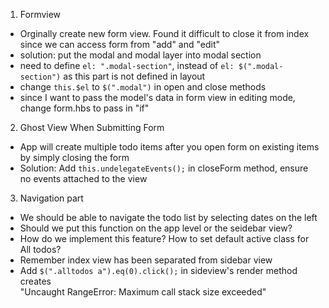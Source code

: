 1. Formview
- Orginally create new form view. Found it difficult to close it from index since
  we can access form from "add" and "edit"
- solution: put the modal and modal layer into modal section
- need to define `el: ".modal-section"`, instead of `el: $(".modal-section")` 
  as this part is not defined in layout
- change `this.$el` to `$(".modal")` in open and close methods
- since I want to pass the model's data in form view in editing mode, change 
  form.hbs to pass in "if"

2. Ghost View When Submitting Form
- App will create multiple todo items after you open form on existing items by 
  simply closing the form
- Solution: Add `this.undelegateEvents();` in closeForm method, ensure no events
  attached to the view

3. Navigation part
- We should be able to navigate the todo list by selecting dates on the left
- Should we put this function on the app level or the seidebar view?
- How do we implement this feature? How to set default active class for All todos?
- Remember index view has been separated from sidebar view
- Add `$(".alltodos a").eq(0).click();` in sideview's render method creates  
  "Uncaught RangeError: Maximum call stack size exceeded"